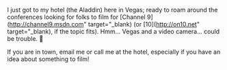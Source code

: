 I just got to my hotel (the Aladdin) here in Vegas; ready to roam around the conferences looking for folks to film for [Channel 9](http://channel9.msdn.com" target="_blank) (or [10](http://on10.net" target="_blank), if the topic fits). Hmm... Vegas and a video camera... could be trouble. 🙂

If you are in town, email me or call me at the hotel, especially if you have an idea about something to film!